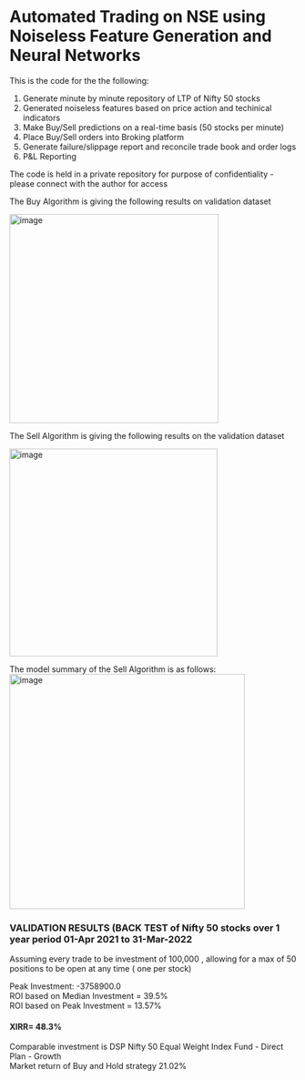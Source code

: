 # Automated Trading on NSE using Noiseless Feature Generation and Neural Networks

This is the code for the the following:

1. Generate minute by minute repository of LTP of Nifty 50 stocks
2. Generated noiseless features based on price action and techinical indicators
3. Make Buy/Sell predictions on a real-time basis (50 stocks per minute)
4. Place Buy/Sell orders into Broking platform
5. Generate failure/slippage report and reconcile trade book and order logs
6. P&L Reporting

The code is held in a private repository for purpose of confidentiality - please connect with the author for access

The Buy Algorithm is giving the following results on validation dataset

<img width="367" alt="image" src="https://user-images.githubusercontent.com/17408955/215084722-d5af0bfc-8bf7-4eb9-a12b-117b6c94168a.png">

The Sell Algorithm is giving the following results on the validation dataset

<img width="365" alt="image" src="https://user-images.githubusercontent.com/17408955/215085010-e2b2ebf0-9ba0-4e09-815d-4b8bac6536ac.png">

The model summary of the Sell Algorithm is as follows:
<img width="413" alt="image" src="https://user-images.githubusercontent.com/17408955/215085244-4fd91026-f599-43bf-a9d7-ed62b8c5eabc.png">


### VALIDATION RESULTS  (BACK TEST of Nifty 50 stocks over 1 year period 01-Apr 2021 to 31-Mar-2022
<p> Assuming every trade to be investment of 100,000 , allowing for a max of 50 positions to be open at any time ( one per stock)</p>

Peak Investment:  -3758900.0 <br>
ROI based on Median Investment =  39.5% <br>
ROI based on Peak Investment =  13.57% <br>
#### XIRR= 48.3%

<p> Comparable investment is DSP Nifty 50 Equal Weight Index Fund - Direct Plan - Growth <br>
Market return of Buy and Hold strategy 21.02% </p>
